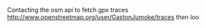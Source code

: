 Contacting the osm api to fetch gpx traces
http://www.openstreetmap.org/user/GastonJumoke/traces
then loo